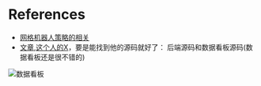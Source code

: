 # References

- [网格机器人策略的相关](https://medium.com/@cryptorookies/turning-20k-of-bitcoin-ethereum-into-1m-using-grid-bots-02fa7e5469e1)
- [文章](https://cryptorookies.medium.com/),[这个人的X](https://twitter.com/Smooth_Web3)，要是能找到他的源码就好了： 后端源码和数据看板源码(数据看板还是很不错的)

![数据看板](https://miro.medium.com/v2/resize:fit:1400/format:webp/0*JAqQi_qlXjk748q0)

